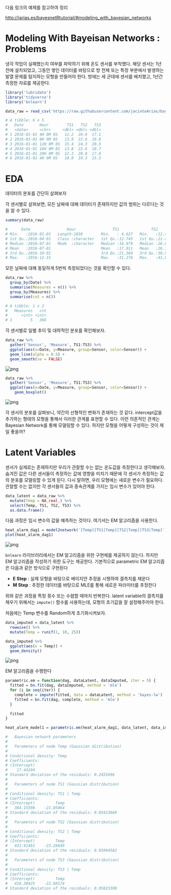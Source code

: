 다음 링크의 예제를 참고하여 정리

<http://jarias.es/bayesnetRtutorial/#modeling_with_bayesian_networks>

# Modeling With Bayeisan Networks : Problems

냉각 작업이 실패했는지 여부를 파악하기 위해 온도 센서를 부착했다. 해당 센서는 1년 전에 설치되었고, 그동안 쌓인 데이터를 바탕으로 방 전체 또는 특정 부분에서 발생하는 발열 문제를 탐지하는 모형을 만들어야 한다. 방에는 세 군데에 센서를 배치했고, 1년간 측정한 자료를 제공한다.

```r
library('lubridate')
library('tidyverse')
library('bnlearn')
```

```r
data_raw = read_csv('https://raw.githubusercontent.com/jacintoArias/bayesnetRtutorial/master/data/heatAlarm-lvl1.csv')

# A tibble: 6 x 5
#   Date       Hour        TS1   TS2   TS3
#   <date>     <chr>     <dbl> <dbl> <dbl>
# 1 2016-01-01 4H 0M 0S   12.2  20.9  17.1
# 2 2016-01-01 8H 0M 0S   13.9  22.6  18.8
# 3 2016-01-01 12H 0M 0S  15.4  24.3  20.5
# 4 2016-01-01 16H 0M 0S  13.8  22.6  18.7
# 5 2016-01-01 20H 0M 0S  12.2  20.8  17.0
# 6 2016-01-02 4H 0M 0S   10.8  19.3  15.5
```

# EDA

데이터의 분포를 간단히 살펴보자

각 센서별로 살펴보면, 모든 날짜에 대해 데이터가 존재하지만 값의 범위는 다르다는 것을 알 수 있다.

```r
summary(data_raw)

#      Date                Hour                TS1              TS2             TS3       
# Min.   :2016-01-01   Length:1830        Min.   : 4.627   Min.   :12.44   Min.   : 8.89  
# 1st Qu.:2016-04-01   Class :character   1st Qu.:12.745   1st Qu.:21.41   1st Qu.:17.61  
# Median :2016-07-01   Mode  :character   Median :16.979   Median :26.09   Median :22.15  
# Mean   :2016-07-01                      Mean   :17.011   Mean   :26.12   Mean   :22.19  
# 3rd Qu.:2016-10-01                      3rd Qu.:21.384   3rd Qu.:30.96   3rd Qu.:26.88  
# Max.   :2016-12-31                      Max.   :31.276   Max.   :41.89   Max.   :37.50  
```

모든 날짜에 대해 동일하게 5번씩 측정되었다는 것을 확인할 수 있다.

```r
data_raw %>%
  group_by(Date) %>%
  summarise(Measures = n()) %>% 
  group_by(Measures) %>% 
  summarise(cnt = n())

# A tibble: 1 x 2
#   Measures   cnt
#      <int> <int>
# 1        5   366
```

각 센서별로 일별 추이 및 대략적인 분포를 확인해보자.

```r
data_raw %>%
  gather('Sensor', 'Measure', TS1:TS3) %>%
  ggplot(aes(x=Date, y=Measure, group=Sensor, color=Sensor)) +
  geom_line(alpha = 0.5) +
  geom_smooth(se = FALSE)
```

![png](fig/modeling_with_bayesian_networks/output01.png)

```r
data_raw %>%
  gather('Sensor', 'Measure', TS1:TS3) %>%
  ggplot(aes(x=Date, y=Measure, group=Sensor, color=Sensor)) +
    geom_boxplot()
```

![png](fig/modeling_with_bayesian_networks/output02.png)

각 센서의 분포를 살펴보니, 약간의 선형적인 변화가 존재하는 것 같다. intercept값을 추가하는 형태의 모형을 통해서 이러한 관계를 표현할 수 있다. 이런 의존적인 관계는 Bayesian Network를 통해 모델링할 수 있다. 하지만 모형을 어떻게 구성하는 것이 제일 좋을까?

# Latent Variables

센서가 실제로는 존재하지만 우리가 관찰할 수는 없는 온도값을 측정한다고 생각해보자. 숨겨진 값은 다른 센서들이 측정하는 값에 영향을 미치기 때문에 각 센서가 측정하는 값의 분포를 모델링할 수 있게 된다. 다시 말하면, 우리 모형에는 새로운 변수가 필요하다. 관찰할 수는 없지만 각 센서들의 값과 종속관계를 가지는 임시 변수가 있어야 한다. 

```r
data_latent = data_raw %>% 
  mutate(Temp = NA_real_) %>% 
  select(Temp, TS1, TS2, TS3) %>% 
  as.data.frame()
```

다음 과정은 임시 변수의 값을 예측하는 것이다. 여기서는 EM 알고리즘을 사용한다.

```r
heat_alarm_dag1 = model2network('[Temp][TS1|Temp][TS2|Temp][TS3|Temp]')
plot(heat_alarm_dag1)
```

![png](fig/modeling_with_bayesian_networks/output03.png)

`bnlearn` 라이브러리에서는 EM 알고리즘을 위한 구현체를 제공하지 않는다. 하지만 EM 알고리즘을 작성하기 위한 도구는 제공한다. 기본적으로 parametric EM 알고리즘은 다음과 같은 방식으로 구현된다

- **E Step** : 실제 모형을 바탕으로 베이지안 추정을 시행하여 결측치를 채운다
- **M Step** : 추정한 데이터를 바탕으로 MLE를 통해 새로운 파라미터를 추정한다

위와 같은 과정을 특정 횟수 또는 수렴할 때까지 반복한다. latent variable의 결측치를 채우기 위해서는 `impute()` 함수를 사용하는데, 모형의 초기값을 잘 설정해주어야 한다. 

처음에는 Temp 변수를 Random하게 초기화시켜보자.

```r
data_imputed = data_latent %>% 
  rowwise() %>% 
  mutate(Temp = runif(1, 10, 25))
```

```r
data_imputed %>% 
  ggplot(aes(x = Temp)) +
  geom_density()
```

![png](fig/modeling_with_bayesian_networks/output04.png)

EM 알고리즘을 수행한다

```r
parametric.em = function(dag, dataLatent, dataImputed, iter = 5) {
  fitted = bn.fit(dag, dataImputed, method = 'mle')
  for (i in seq(iter)) {
    complete = impute(fitted, data = dataLatent, method = 'bayes-lw')
    fitted = bn.fit(dag, complete, method = 'mle')
  }
  
  fitted
}
```

```r
heat_alarm_model1 = parametric.em(heat_alarm_dag1, data_latent, data_imputed, iter = 10)

#   Bayesian network parameters
# 
#   Parameters of node Temp (Gaussian distribution)
# 
# Conditional density: Temp
# Coefficients:
# (Intercept)  
#    17.44104  
# Standard deviation of the residuals: 0.2455696 
# 
#   Parameters of node TS1 (Gaussian distribution)
# 
# Conditional density: TS1 | Temp
# Coefficients:
# (Intercept)         Temp  
#   384.15598    -21.05064  
# Standard deviation of the residuals: 0.05423669 
# 
#   Parameters of node TS2 (Gaussian distribution)
# 
# Conditional density: TS2 | Temp
# Coefficients:
# (Intercept)         Temp  
#   431.91461    -23.26649  
# Standard deviation of the residuals: 0.05994582 
# 
#   Parameters of node TS3 (Gaussian distribution)
# 
# Conditional density: TS3 | Temp
# Coefficients:
# (Intercept)         Temp  
#   416.38425    -22.60174  
# Standard deviation of the residuals: 0.05823308 
```

